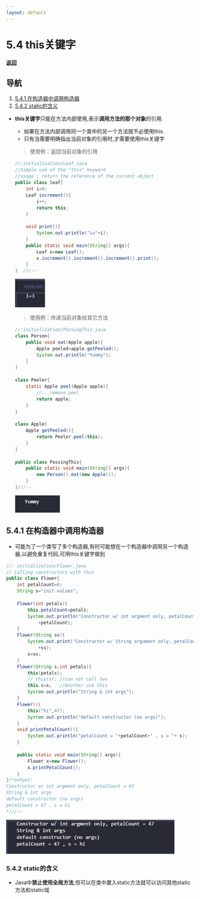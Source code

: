 ```yaml
---
layout: default
---
```


# 5.4 this关键字  

[**返回**](../menu)

## 导航  

1. [5.4.1 在构造器中调用构造器](#541-在构造器中调用构造器)  
2. [5.4.2 static的含义](#542-static的含义)  
  
- **this关键字**只能在方法内部使用,表示**调用方法的那个对象**的引用.  
  - 如果在方法内部调用同一个类中的另一个方法就不必使用this.  
  - 只有当需要明确指出当前对象的引用时,才需要使用this关键字  
  
  > 使用例：返回当前对象的引用  

    ```java
    //:initialization/Leaf.java
    //Simple use of the "this" keyword
    //usage : return the reference of the current object
    public class leaf{
        int i=0;
        Leaf increment(){
            i++;
            return this;
        }

        void print(){
            System.out.println("i="+i);
        }
        public static void main(String[] args){
            Leaf x=new Leaf();
            x.increment().increment().increment().print();
        }
    }  ///:~
    ```

    ![out](../img/5/541.png)

    >使用例：传递当前对象给其它方法  

    ```java
    //:initialization/PassingThis.java
    class Person{
        public void eat(Apple apple){
            Apple peeled=apple.getPeeled();
            System.out.println("Yummy");
        }
    }

    class Peeler{
        static Apple peel(Apple apple){
            //...remove peel
            return apple;
        }
    }

    class Apple{
        Apple getPeeled(){
            return Peeler.peel(this);
        }
    }

    public class PassingThis{
        public static void main(String[] args){
            new Person().eat(new Apple());
        }
    }///:~
    ```

    ![out](../img/5/542.png)

## 5.4.1 在构造器中调用构造器  

- 可能为了一个类写了多个构造器,有时可能想在一个构造器中调用另一个构造器,以避免重复代码,可用this关键字做到  

```java
//: initialization/Flower.java
// Calling constructors with this
public class Flower{
    int petalCount=0;
    String s="init values";

    Flower(int petals){
        this.petalCount=petals;
        System.out.println("Constructor w/ int argment only, petalCount = "
            +petalCount);
    }
    Flower(String ss){
        System.out.print("Constructor w/ String argument only, petalCount = "
            +ss);
        s=ss;
    }
    Flower(String s,int petals){
        this(petals);
        // this(s); //can not call two 
        this.s=s;   //Another use this
        System.out.println("String & int args");
    }
    Flower(){
        this("hi",47);
        System.out.println("default constructor (no args)");
    }
    void printPetalCount(){
        System.out.println("petalCount = "+petalCount+" , s = "+ s);
    }

    public static void main(String[] args){
        Flower x=new Flower();
        x.printPetalCount();
    }
}/*output:
Constructor w/ int argment only, petalCount = 47
String & int args
default constructor (no args)
petalCount = 47 , s = hi
*///:~
```

![out](../img/5/543.png)  

### 5.4.2 static的含义  

- Java中**禁止使用全局方法**,但可以在类中置入static方法就可以访问其他static方法和static域  
